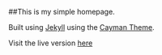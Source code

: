 ##This is my simple homepage.

Built using [Jekyll](https://jekyllrb.com/) using the  [Cayman Theme](https://jasonlong.github.io/cayman-theme/).

Visit the live version [here](https://LukeStorry.co.uk)
